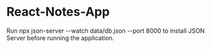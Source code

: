 # React-Notes-App

 Run npx json-server --watch data/db.json --port 8000 to install JSON Server before running the application. 
